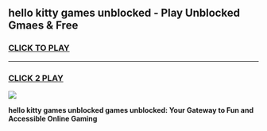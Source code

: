 
## hello kitty games unblocked - Play Unblocked Gmaes & Free
<h3>
<a href="https://premium.freeplayer.one?title=hello_kitty_games_unblocked&ref=20F">CLICK TO PLAY</a></h3>
<hr>

<h3>
<a href="https://premium.freeplayer.one?title=hello_kitty_games_unblocked&ref=20F">CLICK 2 PLAY</a>
  
</h3>

<a href="https://premium.freeplayer.one?title=hello_kitty_games_unblocked&ref=20F/"><img src="https://clearcache.store/games.png"></a>


**hello kitty games unblocked games unblocked: Your Gateway to Fun and Accessible Online Gaming**
